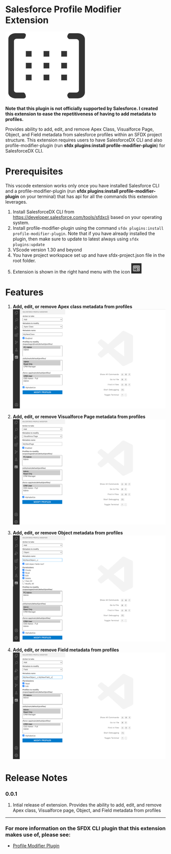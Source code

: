 # Salesforce Profile Modifier Extension 

[![Logo](https://github.com/seanrussell/salesforce-profile-modifier/blob/master/images/logo.png)](https://marketplace.visualstudio.com/items?itemName=SeanRussell.salesforce-profile-modifier)

**Note that this plugin is not officially supported by Salesforce. I created this extension to ease the repetitiveness of having to add metadata to profiles.**

Provides ability to add, edit, and remove Apex Class, Visualforce Page, Object, and Field metadata from salesforce profiles within an SFDX project structure. This extension requires users to have SalesforceDX CLI and also profile-modifier-plugin (run **sfdx plugins:install profile-modifier-plugin**) for SalesforceDX CLI.

# Prerequisites

This vscode extension works only once you have installed Salesforce CLI and a profile-modifier-plugin (run **sfdx plugins:install profile-modifier-plugin** on your terminal) that has api for all the commands this extension leverages.

1. Install SalesforceDX CLI from https://developer.salesforce.com/tools/sfdxcli based on your operating system.
2. Install profile-modifier-plugin using the command `sfdx plugins:install profile-modifier-plugin`. Note that if you have already installed the plugin, then make sure to update to latest always using `sfdx plugins:update`
3. VScode version 1.30 and beyond
4. You have project workspace set up and have sfdx-project.json file in the root folder. 
5. Extension is shown in the right hand menu with the icon ![Logo](https://github.com/seanrussell/salesforce-profile-modifier/blob/master/images/preview.png)

# Features

1. **Add, edit, or remove Apex class metadata from profiles**
    ![Logo](https://github.com/seanrussell/salesforce-profile-modifier/blob/master/images/addclass.png)

2. **Add, edit, or remove Visualforce Page metadata from profiles**
    ![Logo](https://github.com/seanrussell/salesforce-profile-modifier/blob/master/images/addpage.png)

3. **Add, edit, or remove Object metadata from profiles**
    ![Logo](https://github.com/seanrussell/salesforce-profile-modifier/blob/master/images/addobject.png)

4. **Add, edit, or remove Field metadata from profiles**
    ![Logo](https://github.com/seanrussell/salesforce-profile-modifier/blob/master/images/addfield.png)

# Release Notes
### 0.0.1

1. Intial release of extension. Provides the ability to add, edit, and remove Apex class, Visualforce page, Object, and Field metadata from profiles

-----------------------------------------------------------------------------------------------------------

### For more information on the SFDX CLI plugin that this extension makes use of, please see:

* [Profile Modifier Plugin](https://github.com/seanrussell/profile-modifier-plugin)
